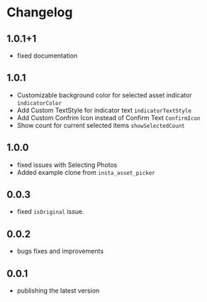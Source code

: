 # Changelog

## 1.0.1+1
* fixed documentation

## 1.0.1
* Customizable background color for selected asset indicator `indicatorColor` 
* Add Custom TextStyle for indicator text `indicatorTextStyle`
* Add Custom Confrim Icon instead of Confirm Text `ConfirmIcon`
* Show count for current selected items `showSelectedCount`

## 1.0.0
* fixed issues with Selecting Photos
* Added example clone from `insta_asset_picker`

## 0.0.3
* fixed `isOriginal` issue.

## 0.0.2
* bugs fixes and improvements

## 0.0.1
* publishing the latest version
